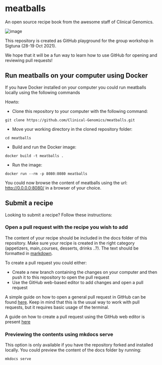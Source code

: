 # meatballs
An open source recipe book from the awesome staff of Clinical Genomics.

![image](https://user-images.githubusercontent.com/28093618/138847375-22f22ebf-c15a-425f-8657-29cb8e2e337b.png)


This repository is created as GitHub playground for the group workshop in Sigtuna (28-19 Oct 2021).

We hope that it will be a fun way to learn how to use GitHub for opening and reviewing pull requests!

## Run meatballs on your computer using Docker
If you have Docker installed on your computer you could run meatballs locally using the following commands 

Howto:
- Clone this repository to your computer with the following command:
```
git clone https://github.com/Clinical-Genomics/meatballs.git
```

- Move your working directory in the cloned repository folder:
```
cd meatballs
```

- Build and run the Docker image:
```
docker build -t meatballs .
```

- Run the image:
```
docker run --rm -p 8080:8080 meatballs
```

You could now browse the content of meatballs using the url: http://0.0.0.0:8080/ in a browser of your choice.


## Submit a recipe

Looking to submit a recipe? Follow these instructions:

### Open a pull request with the recipe you wish to add

The content of your recipe should be included in the docs folder of this repository. Make sure your recipe is created in the right category (appetizers, main_courses, desserts, drinks ..?). The text should be formatted in [markdown](https://www.markdownguide.org/basic-syntax/).

To create a pull request you could either:
- Create a new branch containing the changes on your computer and then push it to this repository to open the pull request 
- Use the GitHub web-based editor to add changes and open a pull request

A simple guide on how to open a general pull request in GitHub can be found [here](https://opensource.com/article/19/7/create-pull-request-github). Keep in mind that this is the usual way to work with pull requests, but it requires basic usage of the terminal.

A guide on how to create a pull request using the GitHub web editor is present [here](https://docs.github.com/en/codespaces/the-githubdev-web-based-editor)

### Previewing the contents using mkdocs serve

This option is only available if you have the repository forked and installed locally. You could preview the content of the docs folder by running: 
```
mkdocs serve
```
